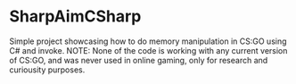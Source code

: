 # SharpAimCSharp
Simple project showcasing how to do memory manipulation in CS:GO using C# and invoke. NOTE: None of the code is working with any current version of CS:GO, and was never used in online gaming, only for research and curiousity purposes.
